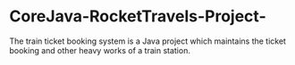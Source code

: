 # CoreJava-RocketTravels-Project-
The train ticket booking system is a Java project which maintains the ticket booking and other heavy works of a train station.

